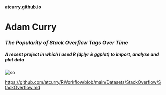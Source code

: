 #### atcurry.github.io

# Adam Curry


### _The Popularity of Stack Overflow Tags Over Time_
##### _A recent project in which I used R (dplyr & ggplot) to import, analyse and plot data_
![so](https://user-images.githubusercontent.com/124198480/220636011-f226bdd5-1986-4fbf-bf01-2f623e1f1eaa.png)

https://github.com/atcurry/RWorkflow/blob/main/Datasets/StackOverflow/StackOverflow.md
